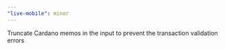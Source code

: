 ```yaml
---
"live-mobile": minor
---
```


Truncate Cardano memos in the input to prevent the transaction validation errors
